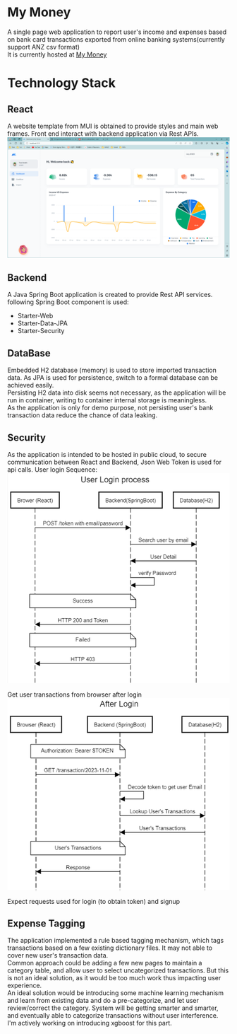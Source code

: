 # My Money
A single page web application to report user's income and expenses based on bank card transactions exported from online banking systems(currently support ANZ csv format)\
It is currently hosted at [My Money](https://sohpie0217nzmymoneyapi.azurewebsites.net/)
# Technology Stack
## React
A website template from MUI is obtained to provide styles and main web frames.
Front end interact with backend application via Rest APIs.
![example page](MyMoney.png "My Money example")

## Backend
A Java Spring Boot application is created to provide Rest API services. following Spring Boot component is used:
- Starter-Web 
- Starter-Data-JPA
- Starter-Security

## DataBase
Embedded H2 database (memory) is used to store imported transaction data. As JPA is used for persistence, switch to a formal database can be achieved easily.\
Persisting H2 data into disk seems not necessary, as the application will be run in container, writing to container internal storage is meaningless.\
As the application is only for demo purpose, not persisting user's bank transaction data reduce the chance of data leaking.

## Security
As the application is intended to be hosted in public cloud, to secure communication between React and Backend, Json Web Token is used for api calls.
User login Sequence:
![sequence](login.png "User login Sequence Diagram")

Get user transactions from browser after login
![sequence](getTransaction.png "Get Transactions Sequence Diagram")

Expect requests used for login (to obtain token) and signup

## Expense Tagging
The application implemented a rule based tagging mechanism, which tags transactions based on a few existing dictionary files.
It may not able to cover new user's transaction data. \
Common approach could be adding a few new pages to maintain a category table, and allow user to select uncategorized transactions. But this is not an ideal solution, as it would be too much work thus impacting user experience.\
An ideal  solution would be introducing some machine learning mechanism and learn from existing data and do a pre-categorize, and let user review/correct the category. System will be getting smarter and smarter, and eventually able to categorize transactions without user interference.\
I'm actively working on introducing xgboost for this part. 





